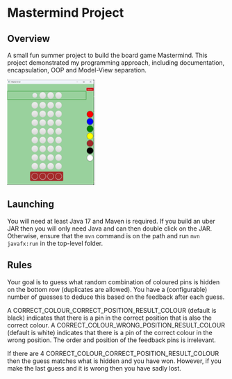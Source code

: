 # Mastermind Project
## Overview
A small fun summer project to build the board game Mastermind.
This project demonstrated my programming approach, including documentation, encapsulation, OOP and Model-View separation.

<img src="mastermind.png" width="200">

## Launching
You will need at least Java 17 and Maven is required. If you build an uber JAR then you will only need Java and can
then double click on the JAR. Otherwise, ensure that the `mvn` command is on the path and run `mvn javafx:run` in the top-level folder.

## Rules
Your goal is to guess what random combination of coloured pins is hidden on the bottom row (duplicates are allowed). You have a (configurable) number of guesses to deduce this based on the feedback after each guess.

A CORRECT_COLOUR_CORRECT_POSITION_RESULT_COLOUR (default is black) indicates that there is a pin in the correct position that is also the correct colour. A CORRECT_COLOUR_WRONG_POSITION_RESULT_COLOUR (default is white) indicates that there is a pin of the correct colour in the wrong position. The order and position of the feedback pins is irrelevant. 

If there are 4 CORRECT_COLOUR_CORRECT_POSITION_RESULT_COLOUR then the guess matches what is hidden and you have won. However, if you make the last guess and it is wrong then you have sadly lost.

